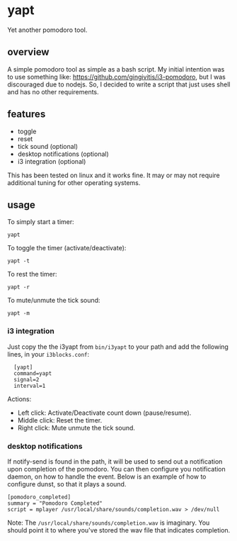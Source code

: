 # yapt
Yet another pomodoro tool.

## overview
A simple pomodoro tool as simple as a bash script.
My initial intention was to use something like: https://github.com/gingivitis/i3-pomodoro, but I was discouraged due to nodejs.
So, I decided to write a script that just uses shell and has no other requirements.

## features

- toggle
- reset 
- tick sound (optional)
- desktop notifications (optional)
- i3 integration (optional)

This has been tested on linux and it works fine. It may or may not require additional tuning for other operating systems.

## usage

To simply start a timer:

    yapt

To toggle the timer (activate/deactivate):

    yapt -t

To rest the timer:
   
    yapt -r
    
To mute/unmute the tick sound:

    yapt -m 

### i3 integration

Just copy the the i3yapt from `bin/i3yapt` to your path and add the following lines, in your `i3blocks.conf`:

      [yapt]
      command=yapt
      signal=2
      interval=1
      
Actions:

- Left click: Activate/Deactivate count down (pause/resume). 
- Middle click: Reset the timer.
- Right click: Mute unmute the tick sound.

### desktop notifications

If notify-send is found in the path, it will be used to send out a notification upon completion of the pomodoro.
You can then configure you notification daemon, on how to handle the event. 
Below is an example of how to configure dunst, so that it plays a sound.

    [pomodoro_completed]
    summary = "Pomodoro Completed"
    script = mplayer /usr/local/share/sounds/completion.wav > /dev/null
    
Note: The `/usr/local/share/sounds/completion.wav` is imaginary. You should point it to where you've stored the wav file that indicates completion.
